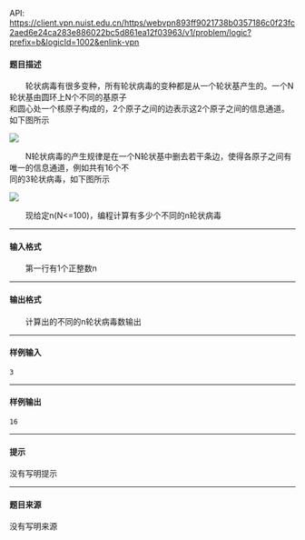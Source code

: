 API: https://client.vpn.nuist.edu.cn/https/webvpn893ff9021738b0357186c0f23fc2aed6e24ca283e886022bc5d861ea12f03963/v1/problem/logic?prefix=b&logicId=1002&enlink-vpn

#### 题目描述

　　轮状病毒有很多变种，所有轮状病毒的变种都是从一个轮状基产生的。一个N轮状基由圆环上N个不同的基原子  
和圆心处一个核原子构成的，2个原子之间的边表示这2个原子之间的信息通道。如下图所示

![](../file/1002_0.png)

　　N轮状病毒的产生规律是在一个N轮状基中删去若干条边，使得各原子之间有唯一的信息通道，例如共有16个不  
同的3轮状病毒，如下图所示

![](../file/1002_1.png)

　　现给定n(N<=100)，编程计算有多少个不同的n轮状病毒

---

#### 输入格式

　　第一行有1个正整数n

---

#### 输出格式

　　计算出的不同的n轮状病毒数输出

---

#### 样例输入
```
3
```

---

#### 样例输出
```
16
```

---

#### 提示

没有写明提示

---

#### 题目来源

没有写明来源